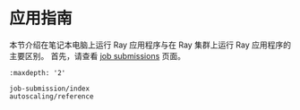 # 应用指南

本节介绍在笔记本电脑上运行 Ray 应用程序与在 Ray 集群上运行 Ray 应用程序的主要区别。
首先，请查看 [job submissions](jobs-quickstart) 页面。

```{toctree}
:maxdepth: '2'

job-submission/index
autoscaling/reference
```
